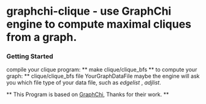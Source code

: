 # graphchi-clique - use GraphChi engine to compute maximal cliques from a graph.

### Getting Started

compile your clique program: ** make clique/clique_bfs **
to compute your graph: ** clique/clique_bfs file YourGraphDataFile
maybe the engine will ask you which file type of your data file, such as *edgelist* , *adjlist*.

** This Program is based on [GraphChi](https://github.com/GraphChi/graphchi-cpp/), Thanks for their work. **


